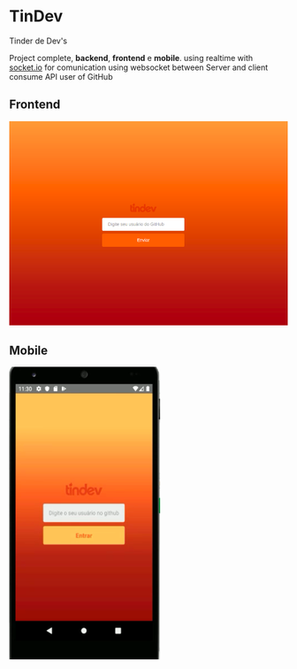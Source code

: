 # TinDev
Tinder de Dev's

Project complete, **backend**, **frontend** e **mobile**. using realtime with [socket.io](https://socket.io/) for comunication using websocket between Server and client 
consume API user of GitHub

## Frontend
![Frontend](https://github.com/abauruel/tinDev/blob/master/frontEndTindev.png "Frontend TinDev")


## Mobile
![Mobile](https://github.com/abauruel/tinDev/blob/master/mobileTindev.png "Mobile Tindev")
